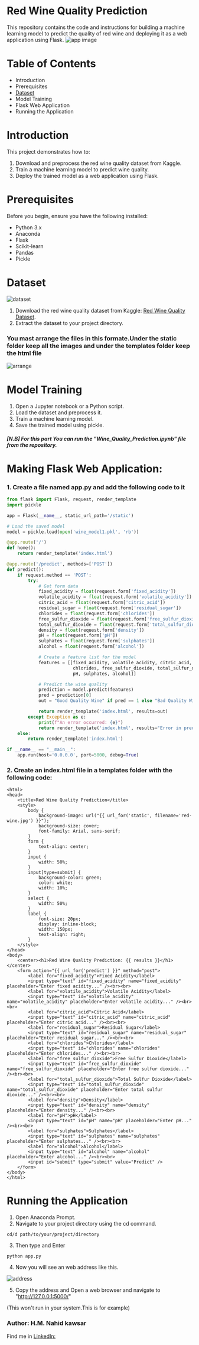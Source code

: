 # Red Wine Quality Prediction
This repository contains the code and instructions for building a machine learning model to predict the quality of red wine and deploying it as a web application using Flask.
![app image](https://github.com/user-attachments/assets/64429f5d-a7af-4385-9d5e-4a13b2c95c7d)
# Table of Contents
- Introduction
- Prerequisites
- [Dataset](https://www.kaggle.com/datasets/uciml/red-wine-quality-cortez-et-al-2009)
- Model Training
- Flask Web Application
- Running the Application

# Introduction
This project demonstrates how to:
1. Download and preprocess the red wine quality dataset from Kaggle.
2. Train a machine learning model to predict wine quality.
3. Deploy the trained model as a web application using Flask.

# Prerequisites
Before you begin, ensure you have the following installed:
- Python 3.x
- Anaconda
- Flask
- Scikit-learn
- Pandas
- Pickle

# Dataset
![dataset](https://github.com/user-attachments/assets/89cf2e6d-85d2-4d9d-bb43-6c1e38b972a9)
1. Download the red wine quality dataset from Kaggle: [Red Wine Quality Dataset](https://www.kaggle.com/datasets/uciml/red-wine-quality-cortez-et-al-2009).
2. Extract the dataset to your project directory.

### You mast arrange the files in this formate.Under the static folder keep all the images and under the templates folder keep the html file
![arrange](https://github.com/user-attachments/assets/47731753-a34d-44dc-ba34-4e06a52f6b35)

# Model Training
1. Open a Jupyter notebook or a Python script.
2. Load the dataset and preprocess it.
3. Train a machine learning model.
4. Save the trained model using pickle.

##### [N.B] For this part You can run the "Wine_Quality_Prediction.ipynb" file from the repository.




# Making Flask Web Application:

### 1. Create a file named app.py and add the following code to it
```python
from flask import Flask, request, render_template
import pickle

app = Flask(__name__, static_url_path='/static')

# Load the saved model
model = pickle.load(open('wine_model1.pkl', 'rb'))

@app.route('/')
def home():
    return render_template('index.html')

@app.route('/predict', methods=['POST'])
def predict():
    if request.method == 'POST':
        try:
            # Get form data
            fixed_acidity = float(request.form['fixed_acidity'])
            volatile_acidity = float(request.form['volatile_acidity'])
            citric_acid = float(request.form['citric_acid'])
            residual_sugar = float(request.form['residual_sugar'])
            chlorides = float(request.form['chlorides'])
            free_sulfur_dioxide = float(request.form['free_sulfur_dioxide'])
            total_sulfur_dioxide = float(request.form['total_sulfur_dioxide'])
            density = float(request.form['density'])
            pH = float(request.form['pH'])
            sulphates = float(request.form['sulphates'])
            alcohol = float(request.form['alcohol'])

            # Create a feature list for the model
            features = [[fixed_acidity, volatile_acidity, citric_acid, residual_sugar,
                         chlorides, free_sulfur_dioxide, total_sulfur_dioxide, density,
                         pH, sulphates, alcohol]]

            # Predict the wine quality
            prediction = model.predict(features)
            pred = prediction[0]
            out = "Good Quality Wine" if pred == 1 else "Bad Quality Wine"

            return render_template('index.html', results=out)
        except Exception as e:
            print(f"An error occurred: {e}")
            return render_template('index.html', results="Error in prediction")
    else:
        return render_template('index.html')

if __name__ == "__main__":
    app.run(host='0.0.0.0', port=5000, debug=True)

```

### 2. Create an index.html file in a templates folder with the following code:

```<!DOCTYPE html>
<html>
<head>
    <title>Red Wine Quality Prediction</title>
    <style>
        body {
            background-image: url("{{ url_for('static', filename='red-wine.jpg') }}");
            background-size: cover;
            font-family: Arial, sans-serif;
        }
        form {
            text-align: center;
        }
        input {
            width: 50%;
        }
        input[type=submit] {
            background-color: green;
            color: white;
            width: 10%;
        }
        select {
            width: 50%;
        }
        label {
            font-size: 20px;
            display: inline-block;
            width: 150px;
            text-align: right;
        }
    </style>
</head>
<body>
    <center><h1>Red Wine Quality Prediction: {{ results }}</h1></center>
    <form action="{{ url_for('predict') }}" method="post">
        <label for="fixed_acidity">Fixed Acidity</label>
        <input type="text" id="fixed_acidity" name="fixed_acidity" placeholder="Enter fixed acidity..." /><br><br>
        <label for="volatile_acidity">Volatile Acidity</label>
        <input type="text" id="volatile_acidity" name="volatile_acidity" placeholder="Enter volatile acidity..." /><br><br>
        <label for="citric_acid">Citric Acid</label>
        <input type="text" id="citric_acid" name="citric_acid" placeholder="Enter citric acid..." /><br><br>
        <label for="residual_sugar">Residual Sugar</label>
        <input type="text" id="residual_sugar" name="residual_sugar" placeholder="Enter residual sugar..." /><br><br>
        <label for="chlorides">Chlorides</label>
        <input type="text" id="chlorides" name="chlorides" placeholder="Enter chlorides..." /><br><br>
        <label for="free_sulfur_dioxide">Free Sulfur Dioxide</label>
        <input type="text" id="free_sulfur_dioxide" name="free_sulfur_dioxide" placeholder="Enter free sulfur dioxide..." /><br><br>
        <label for="total_sulfur_dioxide">Total Sulfur Dioxide</label>
        <input type="text" id="total_sulfur_dioxide" name="total_sulfur_dioxide" placeholder="Enter total sulfur dioxide..." /><br><br>
        <label for="density">Density</label>
        <input type="text" id="density" name="density" placeholder="Enter density..." /><br><br>
        <label for="pH">pH</label>
        <input type="text" id="pH" name="pH" placeholder="Enter pH..." /><br><br>
        <label for="sulphates">Sulphates</label>
        <input type="text" id="sulphates" name="sulphates" placeholder="Enter sulphates..." /><br><br>
        <label for="alcohol">Alcohol</label>
        <input type="text" id="alcohol" name="alcohol" placeholder="Enter alcohol..." /><br><br>
        <input id="submit" type="submit" value="Predict" />
    </form>
</body>
</html>
```

# Running the Application
1. Open Anaconda Prompt.
2. Navigate to your project directory using the cd command.

```
cd/d path/to/your/project/directory

```

3. Then type and Enter
```
python app.py
```
4. Now you will see an web address like this.


![address](https://github.com/user-attachments/assets/1856f37d-254a-49cb-8c69-5292765f6b5c)

5. Copy the address and Open a web browser and navigate to "http://127.0.0.1:5000/"  

(This won't run in your system.This is for example)


### Author: H.M. Nahid kawsar
Find me in [LinkedIn:](#linkedin.com/in/h-m-nahid-kawsar-232a86266)
